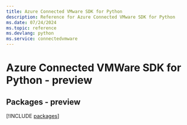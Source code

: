 ```yaml
---
title: Azure Connected VMware SDK for Python
description: Reference for Azure Connected VMware SDK for Python
ms.date: 07/24/2024
ms.topic: reference
ms.devlang: python
ms.service: connectedvmware
---
```

# Azure Connected VMWare SDK for Python - preview
## Packages - preview
[!INCLUDE [packages](connected-vmware-index.md)]